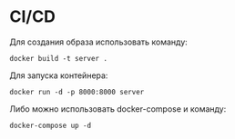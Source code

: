 # CI/CD
Для создания образа использовать команду:
```
docker build -t server .
```
Для запуска контейнера:
```
docker run -d -p 8000:8000 server
```
Либо можно использовать docker-compose и команду:
```
docker-compose up -d
```

